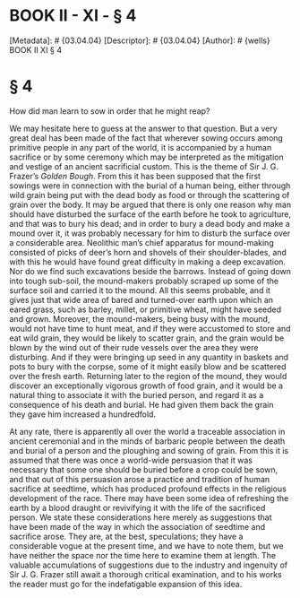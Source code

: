 # BOOK II - XI - § 4
[Metadata]: # {03.04.04}
[Descriptor]: # {03.04.04}
[Author]: # {wells}
BOOK II
XI
§ 4
# § 4
How did man learn to sow in order that he might reap?

We may hesitate here to guess at the answer to that question. But a very great
deal has been made of the fact that wherever sowing occurs among primitive
people in any part of the world, it is accompanied by a human sacrifice or by
some ceremony which may be interpreted as the mitigation and vestige of an
ancient sacrificial custom. This is the theme of Sir J. G. Frazer’s _Golden
Bough_. From this it has been supposed that the first sowings were in
connection with the burial of a human being, either through wild grain being
put with the dead body as food or through the scattering of grain over the
body. It may be argued that there is only one reason why man should have
disturbed the surface of the earth before he took to agriculture, and that was
to bury his dead; and in order to bury a dead body and make a mound over it, it
was probably necessary for him to disturb the surface over a considerable area.
Neolithic man’s chief apparatus for mound-making consisted of picks of deer’s
horn and shovels of their shoulder-blades, and with this he would have found
great difficulty in making a deep excavation. Nor do we find such excavations
beside the barrows. Instead of going down into tough sub-soil, the mound-makers
probably scraped up some of the surface soil and carried it to the mound. All
this seems probable, and it gives just that wide area of bared and turned-over
earth upon which an eared grass, such as barley, millet, or primitive wheat,
might have seeded and grown. Moreover, the mound-makers, being busy with the
mound, would not have time to hunt meat, and if they were accustomed to store
and eat wild grain, they would be likely to scatter grain, and the grain would
be blown by the wind out of their rude vessels over the area they were
disturbing. And if they were bringing up seed in any quantity in baskets and
pots to bury with the corpse, some of it might easily blow and be scattered
over the fresh earth. Returning later to the region of the mound, they would
discover an exceptionally vigorous growth of food grain, and it would be a
natural thing to associate it with the buried person, and regard it as a
consequence of his death and burial. He had given them back the grain they gave
him increased a hundredfold.

At any rate, there is apparently all over the world a traceable association in
ancient ceremonial and in the minds of barbaric people between the death and
burial of a person and the ploughing and sowing of grain. From this it is
assumed that there was once a world-wide persuasion that it was necessary that
some one should be buried before a crop could be sown, and that out of this
persuasion arose a practice and tradition of human sacrifice at seedtime, which
has produced profound effects in the religious development of the race. There
may have been some idea of refreshing the earth by a blood draught or
revivifying it with the life of the sacrificed person. We state these
considerations here merely as suggestions that have been made of the way in
which the association of seedtime and sacrifice arose. They are, at the best,
speculations; they have a considerable vogue at the present time, and we have
to note them, but we have neither the space nor the time here to examine them
at length. The valuable accumulations of suggestions due to the industry and
ingenuity of Sir J. G. Frazer still await a thorough critical examination, and
to his works the reader must go for the indefatigable expansion of this idea.

